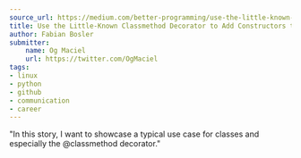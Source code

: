```yaml
---
source_url: https://medium.com/better-programming/use-the-little-known-classmethod-decorator-to-add-constructors-to-your-classes-464e96d8fe86
title: Use the Little-Known Classmethod Decorator to Add Constructors to Your Classes
author: Fabian Bosler
submitter:
    name: Og Maciel
    url: https://twitter.com/OgMaciel
tags:
- linux
- python
- github
- communication
- career
---
```


"In this story, I want to showcase a typical use case for classes and especially the \@classmethod decorator." 
